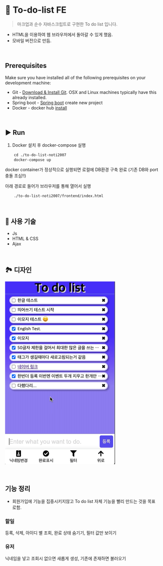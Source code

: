 # 📝 To-do-list FE

> 마크업과 순수 자바스크립트로 구현한 To do list 입니다.

-   HTML을 이용하여 웹 브라우저에서 돌아갈 수 있게 했음.
-   모바일 버전으로 만듬.

<br>

## Prerequisites

Make sure you have installed all of the following prerequisites on your development machine:

-   Git - [Download & Install Git](https://git-scm.com/downloads). OSX and Linux machines typically have this already installed.
-   Spring boot - [Spring boot](https://start.spring.io/) create new project
-   Docker - docker hub [install](https://hub.docker.com/?overlay=onboarding)

<br>

## ▶ Run

1. Docker 설치 후 docker-compose 실행

```
    cd ./to-do-list-noti2007
    docker-compose up
```

docker container가 정상적으로 실행되면 로컬에 DB환경 구축 완료 (기존 DB와 port 충돌 조심!!)

아래 경로로 들어가 브라우저를 통해 열어서 실행

```
    ./to-do-list-noti2007/frontend/index.html
```

<br>

## 🔨 사용 기술

-   Js
-   HTML & CSS
-   Ajax

<br>

## 🏞 디자인

![메인 화면](./frontend/assets/feature-guide.gif)

<br>

## 기능 정리

-   회원가입에 기능을 집중시키지않고 To do list 자체 기능을 빨리 만드는 것을 목표로함.

### 할일

등록, 삭제, 아이디 별 조회, 완료 상태 숨기기, 필터 값만 보이기

### 유저

닉네임을 넣고 조회시 없으면 새롭게 생성, 기존에 존재하면 불러오기
